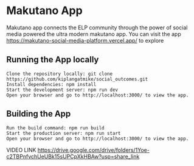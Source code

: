 # Makutano App

Makutano app connects the ELP community through the power of social media powered the ultra modern makutano app. You can visit the app https://makutano-social-media-platform.vercel.app/ to explore

## Running the App locally
    Clone the repository locally: git clone https://github.com/kiplangatmike/social_outcomes.git
    Install dependencies: npm install
    Start the development server: npm run dev
    Open your browser and go to http://localhost:3000/ to view the app.
    
## Building the App
    Run the build command: npm run build
    Start the production server: npm run start
    Open your browser and go to http://localhost:3000/ to view the app.
    
VIDEO LINK
https://drive.google.com/drive/folders/1Yoe-c2TBPnfvchUeUBk15sUPCpXkHBAw?usp=share_link
